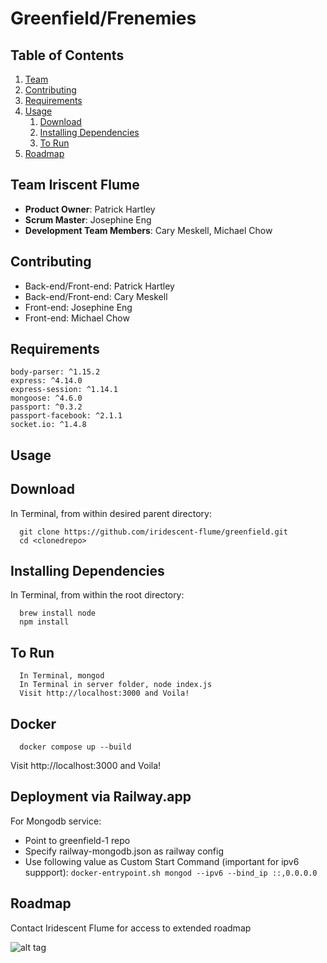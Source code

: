 # Greenfield/Frenemies

## Table of Contents

1. [Team](#team-iridescent-flume)
2. [Contributing](#contributing)
3. [Requirements](#requirements)
4. [Usage](#usage)
    1. [Download](#download)
    2. [Installing Dependencies](#installing-dependencies)
    3. [To Run](#to-run)
5. [Roadmap](#roadmap)

## Team Iriscent Flume

  - __Product Owner__: Patrick Hartley
  - __Scrum Master__: Josephine Eng
  - __Development Team Members__: Cary Meskell, Michael Chow

## Contributing

  - Back-end/Front-end: Patrick Hartley
  - Back-end/Front-end: Cary Meskell
  - Front-end: Josephine Eng
  - Front-end: Michael Chow
  
## Requirements

    body-parser: ^1.15.2
    express: ^4.14.0
    express-session: ^1.14.1
    mongoose: ^4.6.0
    passport: ^0.3.2
    passport-facebook: ^2.1.1
    socket.io: ^1.4.8
    
## Usage

## Download

  In Terminal, from within desired parent directory:
  
      git clone https://github.com/iridescent-flume/greenfield.git
      cd <clonedrepo>
      
## Installing Dependencies

  In Terminal, from within the root directory:

      brew install node
      npm install

## To Run

      In Terminal, mongod
      In Terminal in server folder, node index.js
      Visit http://localhost:3000 and Voila!

## Docker

```
  docker compose up --build
```

Visit http://localhost:3000 and Voila!

## Deployment via Railway.app

For Mongodb service:

- Point to greenfield-1 repo
- Specify railway-mongodb.json as railway config
- Use following value as Custom Start Command (important for ipv6 suppport):
`docker-entrypoint.sh mongod --ipv6 --bind_ip ::,0.0.0.0`

## Roadmap

  Contact Iridescent Flume for access to extended roadmap
  
  ![alt tag](http://i.imgur.com/qN8a55n.jpg)

